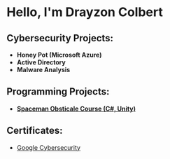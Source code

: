 <h1>Hello, I'm Drayzon Colbert </h1>

<h2>Cybersecurity Projects:</h2>

- <b>Honey Pot (Microsoft Azure)</b>
- <b>Active Directory</b>
- <b> Malware Analysis</b>

<h2>Programming Projects:</h2>

- <b>[Spaceman Obsticale Course (C#, Unity)](https://github.com/DrayColb/DrayColb1/blob/main/README.md)</b>

<h2>Certificates:</h2>

  - [Google Cybersecurity](https://coursera.org/share/702532dac34bea42800d51823407c296)


